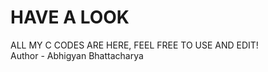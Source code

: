 # HAVE A LOOK

ALL MY C CODES ARE HERE, FEEL FREE TO USE AND EDIT!
<br>
Author - Abhigyan Bhattacharya
